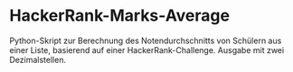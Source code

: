 # HackerRank-Marks-Average
Python-Skript zur Berechnung des Notendurchschnitts von Schülern aus einer Liste, basierend auf einer HackerRank-Challenge. Ausgabe mit zwei Dezimalstellen.
